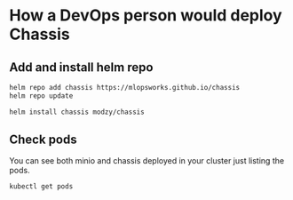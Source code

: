 # How a DevOps person would deploy Chassis

## Add and install helm repo

```bash
helm repo add chassis https://mlopsworks.github.io/chassis
helm repo update
```

```bash
helm install chassis modzy/chassis
```

## Check pods

You can see both minio and chassis deployed in your cluster just listing the pods.

```bash
kubectl get pods
```
